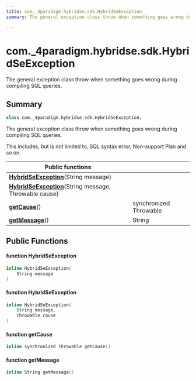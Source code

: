 ```yaml
---
title: com._4paradigm.hybridse.sdk.HybridSeException
summary: The general exception class throw when something goes wrong during compiling SQL queries. 

---
```

# com._4paradigm.hybridse.sdk.HybridSeException



The general exception class throw when something goes wrong during compiling SQL queries. 
## Summary

```cpp
class com._4paradigm.hybridse.sdk.HybridSeException;
```
The general exception class throw when something goes wrong during compiling SQL queries. 

This includes, but is not limited to, SQL syntax error, Non-support Plan and so on. 


|  Public functions|            |
| -------------- | -------------- |
|**[HybridSeException](/hybridse/usage/api/java/Classes/classcom_1_1__4paradigm_1_1hybridse_1_1sdk_1_1_hybrid_se_exception.md#function-hybridseexception)**(String message)|  |
|**[HybridSeException](/hybridse/usage/api/java/Classes/classcom_1_1__4paradigm_1_1hybridse_1_1sdk_1_1_hybrid_se_exception.md#function-hybridseexception)**(String message, Throwable cause)|  |
|**[getCause](/hybridse/usage/api/java/Classes/classcom_1_1__4paradigm_1_1hybridse_1_1sdk_1_1_hybrid_se_exception.md#function-getcause)**()| synchronized Throwable  |
|**[getMessage](/hybridse/usage/api/java/Classes/classcom_1_1__4paradigm_1_1hybridse_1_1sdk_1_1_hybrid_se_exception.md#function-getmessage)**()| String  |

## Public Functions

#### function HybridSeException

```cpp
inline HybridSeException(
    String message
)
```


#### function HybridSeException

```cpp
inline HybridSeException(
    String message,
    Throwable cause
)
```


#### function getCause

```cpp
inline synchronized Throwable getCause()
```


#### function getMessage

```cpp
inline String getMessage()
```


